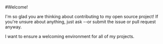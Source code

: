 #Welcome!

I'm so glad you are thinking about contributing to my open source project! If you're unsure about anything, just ask --or submit the issue or pull request anyway.

I want to ensure a welcoming environment for all of my projects.
